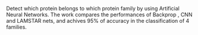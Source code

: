 Detect which protein belongs to which protein family by using Artificial Neural Networks.
The work compares the performances of Backprop , CNN and LAMSTAR nets, and achives 95% of 
accuracy in the classification of 4 families.
